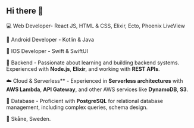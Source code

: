 ## Hi there 👋

💻 Web Developer- React JS, HTML & CSS, Elixir, Ecto, Phoenix LiveView

📱 Android Developer - Kotlin & Java

📱 IOS Developer - Swift & SwiftUI

🔧 Backend  - Passionate about learning and building backend systems. Experienced with **Node.js**, **Elixir**, and working with **REST APIs**.

☁️ Cloud & Serverless** - Experienced in **Serverless architectures** with **AWS Lambda**, **API Gateway**, and other AWS services like **DynamoDB**, **S3**.

🐘 Database - Proficient with **PostgreSQL** for relational database management, including complex queries, schema design.


🏡 Skåne, Sweden.
<!--
**philipAson/philipAson** is a ✨ _special_ ✨ repository because its `README.md` (this file) appears on your GitHub profile.

Here are some ideas to get you started:

- 🔭 I’m currently working on ...
- 🌱 I’m currently learning ...
- 👯 I’m looking to collaborate on ...
- 🤔 I’m looking for help with ...
- 💬 Ask me about ...
- 📫 How to reach me: ...
- 😄 Pronouns: ...
- ⚡ Fun fact: ...
-->
